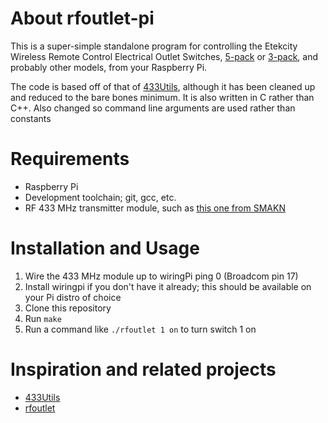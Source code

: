 # About rfoutlet-pi

This is a super-simple standalone program for controlling the Etekcity Wireless
Remote Control Electrical Outlet Switches,
[5-pack](http://smile.amazon.com/Etekcity-Wireless-Electrical-Household-Appliances/dp/B00DQELHBS)
or [3-pack](http://smile.amazon.com/Etekcity-Wireless-Electrical-Household-Appliances/dp/B00DQ2KGNK),
and probably other models, from your Raspberry Pi.

The code is based off of that of
[433Utils](https://github.com/ninjablocks/433Utils), although it has been
cleaned up and reduced to the bare bones minimum. It is also written in C
rather than C++. Also changed so command line arguments are used rather than constants

# Requirements

* Raspberry Pi
* Development toolchain; git, gcc, etc.
* RF 433 MHz transmitter module, such as [this one from SMAKN](http://smile.amazon.com/gp/product/B00M2CUALS)

# Installation and Usage

1. Wire the 433 MHz module up to wiringPi ping 0 (Broadcom pin 17)
1. Install wiringpi if you don't have it already; this should be available on your Pi distro of choice
1. Clone this repository
1. Run `make`
1. Run a command like `./rfoutlet 1 on` to turn switch 1 on

# Inspiration and related projects

* [433Utils](https://github.com/ninjablocks/433Utils)
* [rfoutlet](https://github.com/timleland/rfoutlet)
